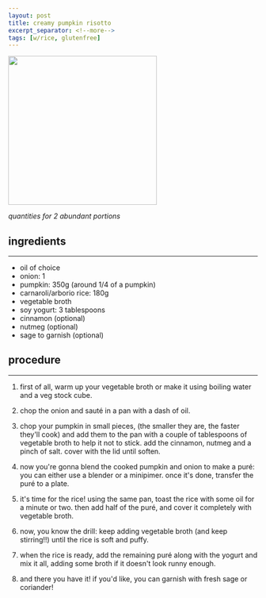 ```yaml
---
layout: post
title: creamy pumpkin risotto
excerpt_separator: <!--more-->
tags: [w/rice, glutenfree]
---
```


 <img src="../../../images/pumpkin-risotto.jpg" width="300">
 
 <!--more-->



*quantities for 2 abundant portions*



## ingredients
---

- oil of choice
- onion: 1
- pumpkin: 350g (around 1/4 of a pumpkin)
- carnaroli/arborio rice: 180g
- vegetable broth
- soy yogurt: 3 tablespoons
- cinnamon (optional)
- nutmeg (optional)
- sage to garnish (optional)

## procedure
---

1. first of all, warm up your vegetable broth or make it using boiling water and a veg stock cube.

2. chop the onion and sauté in a pan with a dash of oil.
   
3. chop your pumpkin in small pieces, (the smaller they are, the faster they'll cook) and add them to the pan with a couple of tablespoons of vegetable broth to help it not to stick. add the cinnamon, nutmeg and a pinch of salt. cover with the lid until soften.
   
4. now you're gonna blend the cooked pumpkin and onion to make a puré: you can either use a blender or a minipimer. once it's done, transfer the puré to a plate.

5. it's time for the rice! using the same pan, toast the rice with some oil for a minute or two. then add half of the puré, and cover it completely with vegetable broth.

6. now, you know the drill: keep adding vegetable broth (and keep stirring!!) until the rice is soft and puffy.

7. when the rice is ready, add the remaining puré along with the yogurt and mix it all, adding some broth if it doesn't look runny enough.

8. and there you have it! if you'd like, you can garnish with fresh sage or coriander!



